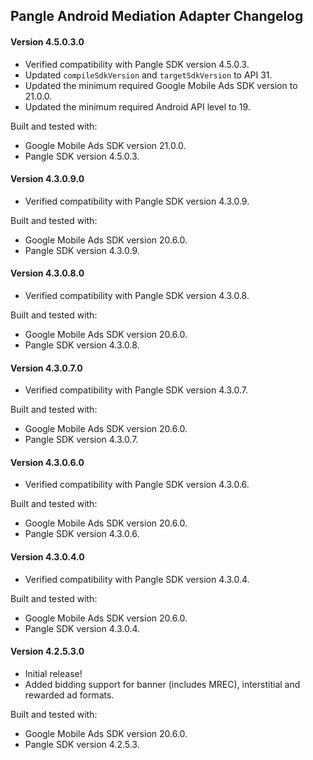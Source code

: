 ## Pangle Android Mediation Adapter Changelog

#### Version 4.5.0.3.0
- Verified compatibility with Pangle SDK version 4.5.0.3.
- Updated `compileSdkVersion` and `targetSdkVersion` to API 31.
- Updated the minimum required Google Mobile Ads SDK version to 21.0.0.
- Updated the minimum required Android API level to 19.

Built and tested with:
- Google Mobile Ads SDK version 21.0.0.
- Pangle SDK version 4.5.0.3.

#### Version 4.3.0.9.0
- Verified compatibility with Pangle SDK version 4.3.0.9.

Built and tested with:
- Google Mobile Ads SDK version 20.6.0.
- Pangle SDK version 4.3.0.9.

#### Version 4.3.0.8.0
- Verified compatibility with Pangle SDK version 4.3.0.8.

Built and tested with:
- Google Mobile Ads SDK version 20.6.0.
- Pangle SDK version 4.3.0.8.

#### Version 4.3.0.7.0
- Verified compatibility with Pangle SDK version 4.3.0.7.

Built and tested with:
- Google Mobile Ads SDK version 20.6.0.
- Pangle SDK version 4.3.0.7.

#### Version 4.3.0.6.0
- Verified compatibility with Pangle SDK version 4.3.0.6.

Built and tested with:
- Google Mobile Ads SDK version 20.6.0.
- Pangle SDK version 4.3.0.6.

#### Version 4.3.0.4.0
- Verified compatibility with Pangle SDK version 4.3.0.4.

Built and tested with:
- Google Mobile Ads SDK version 20.6.0.
- Pangle SDK version 4.3.0.4.

#### Version 4.2.5.3.0
- Initial release!
- Added bidding support for banner (includes MREC), interstitial and rewarded ad formats.

Built and tested with:
- Google Mobile Ads SDK version 20.6.0.
- Pangle SDK version 4.2.5.3.
